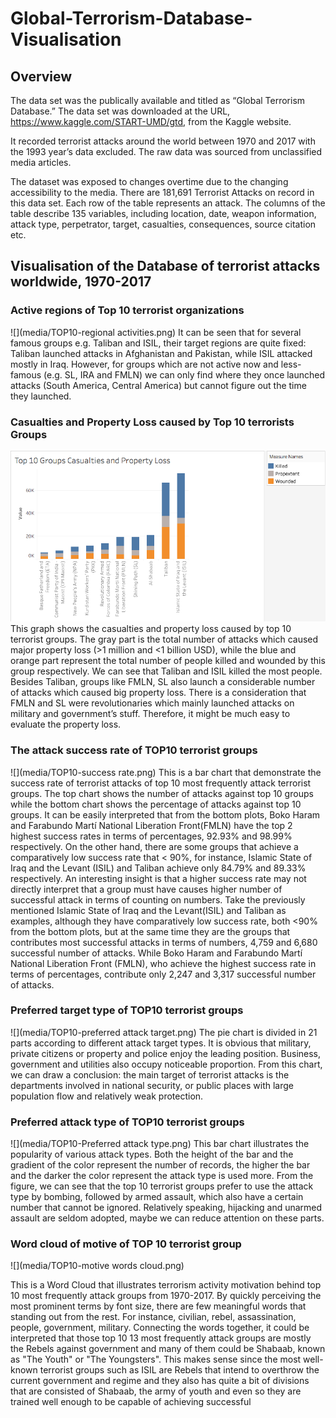 # Global-Terrorism-Database-Visualisation
## Overview
The data set was the publically available and titled as “Global Terrorism Database.” The
data set was downloaded at the URL, https://www.kaggle.com/START-UMD/gtd, from the
Kaggle website. 

It recorded terrorist attacks around the world between 1970 and 2017 with the
1993 year’s data excluded. The raw data was sourced from unclassified media articles. 

The dataset was exposed to changes overtime due to the changing accessibility to the media.
There are 181,691 Terrorist Attacks on record in this data set. Each row of the table represents an
attack. The columns of the table describe 135 variables, including location, date, weapon
information, attack type, perpetrator, target, casualties, consequences, source citation etc.


## Visualisation of the Database of terrorist attacks worldwide, 1970-2017
### Active regions of Top 10 terrorist organizations
![](media/TOP10-regional activities.png)
It can be seen that for several famous groups e.g. Taliban and ISIL, their target regions are
quite fixed: Taliban launched attacks in Afghanistan and Pakistan, while ISIL attacked mostly in
Iraq. However, for groups which are not active now and less-famous (e.g. SL, IRA and FMLN)
we can only find where they once launched attacks (South America, Central America) but cannot
figure out the time they launched.

### Casualties and Property Loss caused by Top 10 terrorists Groups
![](media/TOP10-loss.png)
This graph shows the casualties and property loss caused by top 10 terrorist groups.
The gray part is the total number of attacks which caused major property loss (>1 million
and <1 billion USD), while the blue and orange part represent the total number of people killed
and wounded by this group respectively. We can see that Taliban and ISIL killed the most people.
Besides Taliban, groups like FMLN, SL also launch a considerable number of attacks which
caused big property loss. There is a consideration that FMLN and SL were revolutionaries which
mainly launched attacks on military and government’s stuff. Therefore, it might be much easy to
evaluate the property loss.

### The attack success rate of TOP10 terrorist groups
![](media/TOP10-success rate.png)
This is a bar chart that demonstrate the success rate of terrorist attacks of top 10 most
frequently attack terrorist groups. The top chart shows the number of attacks against top 10
groups while the bottom chart shows the percentage of attacks against top 10 groups.
It can be easily interpreted that from the bottom plots, Boko Haram and Farabundo Martí
National Liberation Front(FMLN) have the top 2 highest success rates in terms of percentages,
92.93% and 98.99% respectively. On the other hand, there are some groups that achieve a
comparatively low success rate that < 90%, for instance, Islamic State of Iraq and the Levant
(ISIL) and Taliban achieve only 84.79% and 89.33% respectively.
An interesting insight is that a higher success rate may not directly interpret that a group
must have causes higher number of successful attack in terms of counting on numbers. Take the
previously mentioned Islamic State of Iraq and the Levant(ISIL) and Taliban as examples,
although they have comparatively low success rate, both <90% from the bottom plots, but at the
same time they are the groups that contributes most successful attacks in terms of numbers,
4,759 and 6,680 successful number of attacks. While Boko Haram and Farabundo Martí National
Liberation Front (FMLN), who achieve the highest success rate in terms of percentages,
contribute only 2,247 and 3,317 successful number of attacks.

### Preferred target type of TOP10 terrorist groups
![](media/TOP10-preferred attack target.png)
The pie chart is divided in 21 parts according to different attack target types. It is obvious
that military, private citizens or property and police enjoy the leading position. Business,
government and utilities also occupy noticeable proportion. From this chart, we can draw a
conclusion: the main target of terrorist attacks is the departments involved in national security, or
public places with large population flow and relatively weak protection.

### Preferred attack type of TOP10 terrorist groups
![](media/TOP10-Preferred attack type.png)
This bar chart illustrates the popularity of various attack types. Both the height of the bar
and the gradient of the color represent the number of records, the higher the bar and the darker
the color represent the attack type is used more. From the figure, we can see that the top 10
terrorist groups prefer to use the attack type by bombing, followed by armed assault, which also
have a certain number that cannot be ignored. Relatively speaking, hijacking and unarmed
assault are seldom adopted, maybe we can reduce attention on these parts.

### Word cloud of motive of TOP 10 terrorist group
![](media/TOP10-motive words cloud.png)

This is a Word Cloud that illustrates terrorism activity motivation behind top 10 most
frequently attack groups from 1970-2017.
By quickly perceiving the most prominent terms by font size, there are few meaningful
words that standing out from the rest. For instance, civilian, rebel, assassination, people,
government, military. Connecting the words together, it could be interpreted that those top 10
13
most frequently attack groups are mostly the Rebels against government and many of them could
be Shabaab, known as "The Youth" or "The Youngsters".
This makes sense since the most well-known terrorist groups such as ISIL are Rebels that
intend to overthrow the current government and regime and they also has quite a bit of divisions
that are consisted of Shabaab, the army of youth and even so they are trained well enough to be
capable of achieving successful
